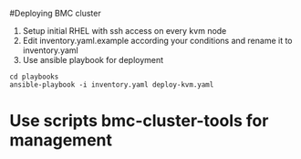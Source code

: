 #Deploying BMC cluster

1) Setup initial RHEL with ssh access on every kvm node
2) Edit inventory.yaml.example according your conditions and rename it to  inventory.yaml
3) Use ansible playbook for deployment

```
cd playbooks
ansible-playbook -i inventory.yaml deploy-kvm.yaml
```
# Use scripts bmc-cluster-tools for management


